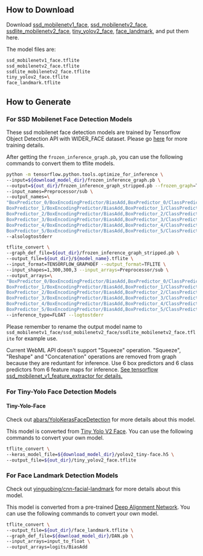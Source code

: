 ## How to Download
Download [ssd_mobilenetv1_face](https://drive.google.com/file/d/14hxWR1AFEQRfnExSm42R4ntYGX4QKMZz/view?usp=sharing), [ssd_mobilenetv2_face](https://drive.google.com/file/d/1mDDCJVZyaIZXz6bpJE_zF1C3nZCH45qD/view?usp=sharing),  [ssdlite_mobilenetv2_face](https://drive.google.com/file/d/1QAFPChUVU4MgQwQSO7n1ac0BGpQAmmBK/view?usp=sharing), [tiny_yolov2_face](https://drive.google.com/file/d/1hosLKiVNiaDGV8QUGRwvrRC37oXKnLAr/view?usp=sharing), [face_landmark](https://drive.google.com/file/d/1VNzrTRLgZNJoSgNxsfO__9GAxqQ0Je1Z/view?usp=sharing), and put them here.

The model files are:

```txt
ssd_mobilenetv1_face.tflite
ssd_mobilenetv2_face.tflite
ssdlite_mobilenetv2_face.tflite
tiny_yolov2_face.tflite
face_landmark.tflite
```

## How to Generate

### For SSD Mobilenet Face Detection Models

These ssd mobilenet face detection models are trained by Tensorflow Object Detection API with WIDER_FACE dataset. Please go [here](https://github.com/Wenzhao-Xiang/face-detection-ssd-mobilenet) for more training details.

After getting the `frozen_inference_graph.pb`, you can use the following commands to convert them to tflite models.

```sh
python -m tensorflow.python.tools.optimize_for_inference \
--input=${download_model_dir}/frozen_inference_graph.pb \
--output=${out_dir}/frozen_inference_graph_stripped.pb --frozen_graph=True \
--input_names=Preprocessor/sub \
--output_names=\
"BoxPredictor_0/BoxEncodingPredictor/BiasAdd,BoxPredictor_0/ClassPredictor/BiasAdd,\
BoxPredictor_1/BoxEncodingPredictor/BiasAdd,BoxPredictor_1/ClassPredictor/BiasAdd,\
BoxPredictor_2/BoxEncodingPredictor/BiasAdd,BoxPredictor_2/ClassPredictor/BiasAdd,\
BoxPredictor_3/BoxEncodingPredictor/BiasAdd,BoxPredictor_3/ClassPredictor/BiasAdd,\
BoxPredictor_4/BoxEncodingPredictor/BiasAdd,BoxPredictor_4/ClassPredictor/BiasAdd,\
BoxPredictor_5/BoxEncodingPredictor/BiasAdd,BoxPredictor_5/ClassPredictor/BiasAdd" \
--alsologtostderr

tflite_convert \
--graph_def_file=${out_dir}/frozen_inference_graph_stripped.pb \
--output_file=${out_dir}/${model_name}.tflite \
--input_format=TENSORFLOW_GRAPHDEF --output_format=TFLITE \
--input_shapes=1,300,300,3 --input_arrays=Preprocessor/sub \
--output_arrays=\
"BoxPredictor_0/BoxEncodingPredictor/BiasAdd,BoxPredictor_0/ClassPredictor/BiasAdd,\
BoxPredictor_1/BoxEncodingPredictor/BiasAdd,BoxPredictor_1/ClassPredictor/BiasAdd,\
BoxPredictor_2/BoxEncodingPredictor/BiasAdd,BoxPredictor_2/ClassPredictor/BiasAdd,\
BoxPredictor_3/BoxEncodingPredictor/BiasAdd,BoxPredictor_3/ClassPredictor/BiasAdd,\
BoxPredictor_4/BoxEncodingPredictor/BiasAdd,BoxPredictor_4/ClassPredictor/BiasAdd,\
BoxPredictor_5/BoxEncodingPredictor/BiasAdd,BoxPredictor_5/ClassPredictor/BiasAdd" \
--inference_type=FLOAT --logtostderr
```

Please remember to rename the output model name to `ssd_mobilenetv1_face/ssd_mobilenetv2_face/ssdlite_mobilenetv2_face.tflite` for example use.

Current WebML API doesn't support "Squeeze" operation. "Squeeze", "Reshape" and "Concatenation" operations are removed from graph because they are reduntant for inference. Use 6 box predictors and 6 class predictors from 6 feature maps for inference. [See tensorflow ssd_mobilenet_v1_feature_extractor for details.](https://github.com/tensorflow/models/blob/master/research/object_detection/models/ssd_mobilenet_v1_feature_extractor.py)

### For Tiny-Yolo Face Detection Models

#### Tiny-Yolo-Face

Check out [abars/YoloKerasFaceDetection](https://github.com/abars/YoloKerasFaceDetectionn) for more details about this model.

This model is converted from [Tiny Yolo V2 Face](https://drive.google.com/file/d/1S-Yo1VXLzA9dPuKDVOLL6qQFuUBNlHXm/view?usp=sharing). You can use the following commands to convert your own model.

```sh
tflite_convert \
--keras_model_file=${download_model_dir}/yolov2_tiny-face.h5 \
--output_file=${out_dir}/tiny_yolov2_face.tflite
```

### For Face Landmark Detection Models

Check out [yinguobing/cnn-facial-landmark](https://github.com/yinguobing/cnn-facial-landmark) for more details about this model.

This model is converted from a pre-trained [Deep Alignment Network](https://drive.google.com/file/d/1Nvzu5A9CjP70sDhiRbMzuIwFLnrq2Qpw/view?usp=sharing). You can use the following commands to convert your own model.

```sh
tflite_convert \
--output_file=${out_dir}/face_landmark.tflite \
--graph_def_file=${download_model_dir}/DAN.pb \
--input_arrays=input_to_float \
--output_arrays=logits/BiasAdd
```
